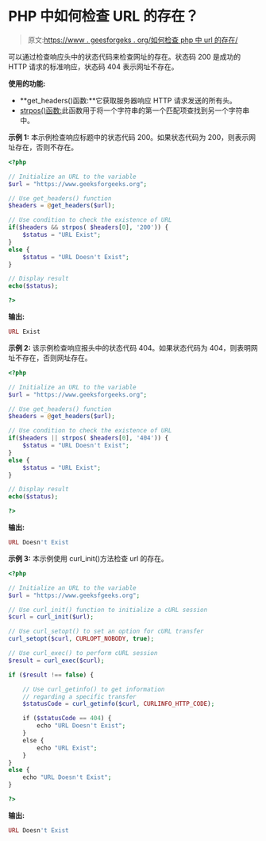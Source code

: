# PHP 中如何检查 URL 的存在？

> 原文:[https://www . geesforgeks . org/如何检查 php 中 url 的存在/](https://www.geeksforgeeks.org/how-to-check-the-existence-of-url-in-php/)

可以通过检查响应头中的状态代码来检查网址的存在。状态码 200 是成功的 HTTP 请求的标准响应，状态码 404 表示网址不存在。

**使用的功能:**

*   **get_headers()函数:**它获取服务器响应 HTTP 请求发送的所有头。
*   [strpos()函数:](https://www.geeksforgeeks.org/php-strpos-stripos-functions/)此函数用于将一个字符串的第一个匹配项查找到另一个字符串中。

**示例 1:** 本示例检查响应标题中的状态代码 200。如果状态代码为 200，则表示网址存在，否则不存在。

```php
<?php

// Initialize an URL to the variable
$url = "https://www.geeksforgeeks.org";

// Use get_headers() function
$headers = @get_headers($url);

// Use condition to check the existence of URL
if($headers && strpos( $headers[0], '200')) {
    $status = "URL Exist";
}
else {
    $status = "URL Doesn't Exist";
}

// Display result
echo($status);

?>
```

**输出:**

```php
URL Exist

```

**示例 2:** 该示例检查响应报头中的状态代码 404。如果状态代码为 404，则表明网址不存在，否则网址存在。

```php
<?php

// Initialize an URL to the variable
$url = "https://www.geeksforgeeks.org";

// Use get_headers() function
$headers = @get_headers($url);

// Use condition to check the existence of URL
if($headers || strpos( $headers[0], '404')) {
    $status = "URL Doesn't Exist";
}
else {
    $status = "URL Exist";
}

// Display result
echo($status);

?>
```

**输出:**

```php
URL Doesn't Exist

```

**示例 3:** 本示例使用 curl_init()方法检查 url 的存在。

```php
<?php

// Initialize an URL to the variable
$url = "https://www.geeksfgeeks.org";

// Use curl_init() function to initialize a cURL session
$curl = curl_init($url);

// Use curl_setopt() to set an option for cURL transfer
curl_setopt($curl, CURLOPT_NOBODY, true);

// Use curl_exec() to perform cURL session
$result = curl_exec($curl);

if ($result !== false) {

    // Use curl_getinfo() to get information
    // regarding a specific transfer
    $statusCode = curl_getinfo($curl, CURLINFO_HTTP_CODE); 

    if ($statusCode == 404) {
        echo "URL Doesn't Exist";
    }
    else {
        echo "URL Exist";
    }
}
else {
    echo "URL Doesn't Exist";
}

?>
```

**输出:**

```php
URL Doesn't Exist

```